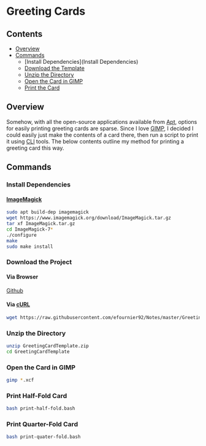 # Greeting Cards

## Contents
- [Overview](#overview)
- [Commands](#commands)
  - [Install Dependencies](Install Dependencies)
  - [Download the Template](#download-the-template)
  - [Unzip the Directory](#unzip-the-directory)
  - [Open the Card in GIMP](#open-the-card-in-gimp)
  - [Print the Card](#print-the-card)

## Overview
Somehow, with all the open-source applications available from [Apt](https://wiki.debian.org/Apt), options for easily printing greeting cards are sparse. Since I love [GIMP](https://www.gimp.org/), I decided I could easily just make the contents of a card there, then run a script to print it using [CLI](https://en.wikipedia.org/wiki/Command-line_interface) tools. The below contents outline my method for printing a greeting card this way.

## Commands

### Install Dependencies

#### [ImageMagick](https://imagemagick.org/)
```bash
sudo apt build-dep imagemagick
wget https://www.imagemagick.org/download/ImageMagick.tar.gz
tar xf ImageMagick.tar.gz
cd ImageMagick-7*
./configure
make
sudo make install
```

### Download the Project

#### Via Browser
[Github](https://raw.githubusercontent.com/efournier92/Notes/master/GreetingCards/GreetingCardTemplate.zip)

#### Via [cURL](https://curl.haxx.se/)
```bash
wget https://raw.githubusercontent.com/efournier92/Notes/master/GreetingCards/GreetingCardTemplate.zip
```

### Unzip the Directory
```bash
unzip GreetingCardTemplate.zip
cd GreetingCardTemplate
```

### Open the Card in GIMP
```bash
gimp *.xcf
```

### Print Half-Fold Card
```bash
bash print-half-fold.bash
```

### Print Quarter-Fold Card
```bash
bash print-quater-fold.bash
```

